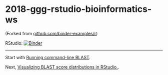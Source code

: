 # 2018-ggg-rstudio-bioinformatics-ws

(Forked from [github.com/binder-examples/r](https://github.com/binder-examples/r))

RStudio: [![Binder](http://mybinder.org/badge.svg)](http://beta.mybinder.org/v2/gh/ngs-docs/2018-ggg-rstudio-bioinformatics-ws/master?urlpath=rstudio)

-----

Start with [Running command-line BLAST](running-command-line-blast.md).

Next, [Visualizing BLAST score distributions in RStudio.](visualizing-blast-scores-with-RStudio.md).

